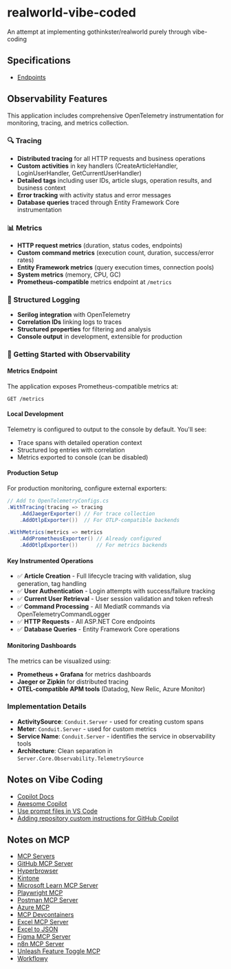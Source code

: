 # realworld-vibe-coded
An attempt at implementing gothinkster/realworld purely through vibe-coding

## Specifications
- [Endpoints](https://docs.realworld.show/specifications/backend/endpoints/)

## Observability Features

This application includes comprehensive OpenTelemetry instrumentation for monitoring, tracing, and metrics collection.

### 🔍 Tracing
- **Distributed tracing** for all HTTP requests and business operations
- **Custom activities** in key handlers (CreateArticleHandler, LoginUserHandler, GetCurrentUserHandler)
- **Detailed tags** including user IDs, article slugs, operation results, and business context
- **Error tracking** with activity status and error messages
- **Database queries** traced through Entity Framework Core instrumentation

### 📊 Metrics
- **HTTP request metrics** (duration, status codes, endpoints)
- **Custom command metrics** (execution count, duration, success/error rates)
- **Entity Framework metrics** (query execution times, connection pools)
- **System metrics** (memory, CPU, GC)
- **Prometheus-compatible** metrics endpoint at `/metrics`

### 📝 Structured Logging
- **Serilog integration** with OpenTelemetry
- **Correlation IDs** linking logs to traces
- **Structured properties** for filtering and analysis
- **Console output** in development, extensible for production

### 🚀 Getting Started with Observability

#### Metrics Endpoint
The application exposes Prometheus-compatible metrics at:
```
GET /metrics
```

#### Local Development
Telemetry is configured to output to the console by default. You'll see:
- Trace spans with detailed operation context
- Structured log entries with correlation
- Metrics exported to console (can be disabled)

#### Production Setup
For production monitoring, configure external exporters:

```csharp
// Add to OpenTelemetryConfigs.cs
.WithTracing(tracing => tracing
    .AddJaegerExporter() // For trace collection
    .AddOtlpExporter())  // For OTLP-compatible backends

.WithMetrics(metrics => metrics
    .AddPrometheusExporter() // Already configured
    .AddOtlpExporter())      // For metrics backends
```

#### Key Instrumented Operations
- ✅ **Article Creation** - Full lifecycle tracing with validation, slug generation, tag handling
- ✅ **User Authentication** - Login attempts with success/failure tracking
- ✅ **Current User Retrieval** - User session validation and token refresh
- ✅ **Command Processing** - All MediatR commands via OpenTelemetryCommandLogger
- ✅ **HTTP Requests** - All ASP.NET Core endpoints
- ✅ **Database Queries** - Entity Framework Core operations

#### Monitoring Dashboards
The metrics can be visualized using:
- **Prometheus + Grafana** for metrics dashboards
- **Jaeger or Zipkin** for distributed tracing
- **OTEL-compatible APM tools** (Datadog, New Relic, Azure Monitor)

### Implementation Details
- **ActivitySource**: `Conduit.Server` - used for creating custom spans
- **Meter**: `Conduit.Server` - used for custom metrics
- **Service Name**: `Conduit.Server` - identifies the service in observability tools
- **Architecture**: Clean separation in `Server.Core.Observability.TelemetrySource`

## Notes on Vibe Coding
- [Copilot Docs](https://code.visualstudio.com/docs/copilot/overview)
- [Awesome Copilot](https://github.com/github/awesome-copilot/tree/main)
- [Use prompt files in VS Code](https://code.visualstudio.com/docs/copilot/customization/prompt-files)
- [Adding repository custom instructions for GitHub Copilot](https://docs.github.com/en/copilot/how-tos/configure-custom-instructions/add-repository-instructions?tool=jetbrains)

## Notes on MCP
- [MCP Servers](https://github.com/modelcontextprotocol/servers/tree/main)
- [GitHub MCP Server](https://github.com/github/github-mcp-server)
- [Hyperbrowser](https://github.com/hyperbrowserai/mcp)
- [Kintone](https://github.com/kintone/mcp-server?tab=readme-ov-file)
- [Microsoft Learn MCP Server](https://github.com/microsoftdocs/mcp)
- [Playwright MCP](https://github.com/microsoft/playwright-mcp)
- [Postman MCP Server](https://github.com/postmanlabs/postman-mcp-server)
- [Azure MCP](https://github.com/Azure-Samples/mcp)
- [MCP Devcontainers](https://github.com/AI-QL/mcp-devcontainers)
- [Excel MCP Server](https://github.com/haris-musa/excel-mcp-server)
- [Excel to JSON](https://github.com/he-yang/excel-to-json-mcp)
- [Figma MCP Server](https://github.com/paulvandermeijs/figma-mcp)
- [n8n MCP Server](https://github.com/leonardsellem/n8n-mcp-server)
- [Unleash Feature Toggle MCP](https://github.com/cuongtl1992/unleash-mcp)
- [Workflowy](https://github.com/danield137/mcp-workflowy)
